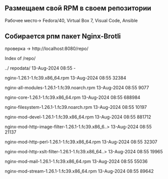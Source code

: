 Размещаем свой RPM в своем репозитории
----
Рабочее место-> Fedora/40, Virtual Box 7, Visual Code, Ansible

Собирается рпм пакет Nginx-Brotli
----

проверка -> http://localhost:8080/repo/

Index of /repo/

../
repodata/                                          13-Aug-2024 08:55                   -

nginx-1.26.1-1.fc39.x86_64.rpm                     13-Aug-2024 08:55               32384

nginx-all-modules-1.26.1-1.fc39.noarch.rpm         13-Aug-2024 08:55                9077

nginx-core-1.26.1-1.fc39.x86_64.rpm                13-Aug-2024 08:55              688984

nginx-filesystem-1.26.1-1.fc39.noarch.rpm          13-Aug-2024 08:55               10197

nginx-mod-devel-1.26.1-1.fc39.x86_64.rpm           13-Aug-2024 08:55              881712

nginx-mod-http-image-filter-1.26.1-1.fc39.x86_6..> 13-Aug-2024 08:55               21137

nginx-mod-http-perl-1.26.1-1.fc39.x86_64.rpm       13-Aug-2024 08:55               32307

nginx-mod-http-xslt-filter-1.26.1-1.fc39.x86_64..> 13-Aug-2024 08:55               19965

nginx-mod-mail-1.26.1-1.fc39.x86_64.rpm            13-Aug-2024 08:55               55036

nginx-mod-stream-1.26.1-1.fc39.x86_64.rpm          13-Aug-2024 08:55               89642
